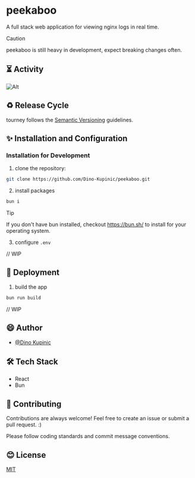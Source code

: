 # peekaboo

A full stack web application for viewing nginx logs in real time. 

> [!CAUTION]
> peekaboo is still heavy in development, expect breaking changes often.

## ⏳ Activity

![Alt](https://repobeats.axiom.co/api/embed/192180814b13fc21ae446d1c72271988005b6c51.svg "Repobeats analytics image")

## ♻️ Release Cycle

tourney follows the [Semantic Versioning](https://semver.org/) guidelines.

## ✨ Installation and Configuration

### Installation for Development

1. clone the repository:

```bash
git clone https://github.com/Dino-Kupinic/peekaboo.git
```

2. install packages

```bash
bun i
```

> [!TIP]
> If you don't have bun installed, checkout https://bun.sh/ to install for your operating system.

3. configure `.env`

// WIP

## 🚀 Deployment

1. build the app

```bash
bun run build
```

// WIP

## 😄 Author

- [@Dino Kupinic](https://www.github.com/Dino-Kupinic)

## 🛠️ Tech Stack

- React
- Bun

## 🙏 Contributing

Contributions are always welcome! 
Feel free to create an issue or submit a pull request. :)

Please follow coding standards and commit message conventions.

## 😊 License

[MIT](https://choosealicense.com/licenses/mit/)
